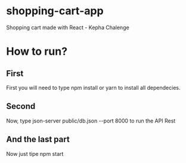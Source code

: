 # shopping-cart-app
 Shopping cart made with React - Kepha Chalenge

# How to run?

## First

First you will need to type npm install or yarn to install all dependecies.

## Second 

Now, type json-server public/db.json --port 8000 to run the API Rest

## And the last part

Now just tipe npm start 


